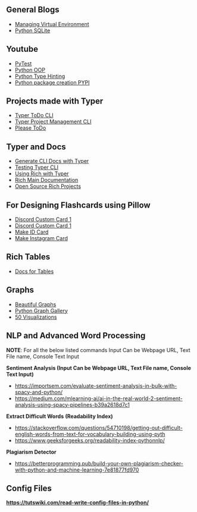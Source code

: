 ## General Blogs

* [Managing Virtual Environment](https://mothergeo-py.readthedocs.io/en/latest/development/how-to/venv-win.html)
* [Python SQLite](https://www.sqlitetutorial.net/sqlite-python/)

## Youtube

* [PyTest](https://www.youtube.com/playlist?list=PLyb_C2HpOQSBWGekd7PfhHnb9GnqDgrxS)
* [Python OOP](https://www.youtube.com/watch?v=Ej_02ICOIgs)
* [Python Type Hinting](https://www.youtube.com/watch?v=QORvB-_mbZ0)
* [Python package creation PYPI](https://youtube.com/playlist?list=PLyb_C2HpOQSB3z_4WliKt56WyDgfXzzMz)

## Projects made with Typer

* [Typer ToDo CLI](https://github.com/tddschn/todo-cli-tddschn)
* [Typer Project Management CLI](https://levelup.gitconnected.com/cool-stuff-you-can-do-with-python-sqlite-and-typer-8d998b69476d)
* [Please ToDo](https://github.com/NayamAmarshe/please)

## Typer and Docs

* [Generate CLI Docs with Typer](https://typer.tiangolo.com/typer-cli/#generate-docs-with-typer-cli)
* [Testing Typer CLI](https://typer.tiangolo.com/tutorial/testing/)
* [Using Rich with Typer](https://typer.tiangolo.com/tutorial/commands/help/#rich-markdown-and-markup)
* [Rich Main Documentation](https://rich.readthedocs.io/en/stable/index.html)
* [Open Source Rich Projects](https://www.textualize.io/rich/gallery)

## For Designing Flashcards using Pillow

* [Discord Custom Card 1](https://www.youtube.com/watch?v=zyrkoBma52Q)
* [Discord Custom Card 1](https://www.youtube.com/watch?v=y58iPlj2QeE)
* [Make ID Card](https://www.youtube.com/watch?v=eiF9cvsX_Jc)
* [Make Instagram Card](https://www.nguyentrieuphong.com/2020/03/how-to-create-instagram-card-with-python-EN1.html)

## Rich Tables

* [Docs for Tables](https://rich.readthedocs.io/en/stable/tables.html)

## Graphs

* [Beautiful Graphs](https://towardsdatascience.com/a-simple-guide-to-beautiful-visualizations-in-python-f564e6b9d392)
* [Python Graph Gallery](https://www.python-graph-gallery.com/basic-barplot-with-seaborn)
* [50 Visualizations](https://www.machinelearningplus.com/plots/top-50-matplotlib-visualizations-the-master-plots-python/)

## NLP and Advanced Word Processing

**NOTE**: For all the below listed commands Input Can be Webpage URL, Text File name, Console Text Input

**Sentiment Analysis (Input Can be Webpage URL, Text File name, Console Text Input)**

* <https://importsem.com/evaluate-sentiment-analysis-in-bulk-with-spacy-and-python/>
* <https://medium.com/mlearning-ai/ai-in-the-real-world-2-sentiment-analysis-using-spacy-pipelines-b39a2618d7c1>

**Extract Difficult Words** **(Readability Index)**

* <https://stackoverflow.com/questions/54710198/getting-out-difficult-english-words-from-text-for-vocabulary-building-using-pyth>
* <https://www.geeksforgeeks.org/readability-index-pythonnlp/>

**Plagiarism Detector**

* <https://betterprogramming.pub/build-your-own-plagiarism-checker-with-python-and-machine-learning-7e81877fd970>


## Config Files

**https://tutswiki.com/read-write-config-files-in-python/**